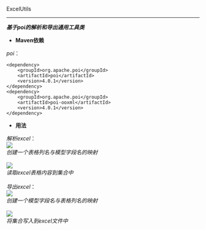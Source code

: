 ExcelUtils

---
***基于poi的解析和导出通用工具类***

* **Maven依赖**

*poi*：

    <dependency>
	    <groupId>org.apache.poi</groupId>
	    <artifactId>poi</artifactId>
		<version>4.0.1</version>
	</dependency> 
	<dependency>
		<groupId>org.apache.poi</groupId>
		<artifactId>poi-ooxml</artifactId>
		<version>4.0.1</version>
	</dependency>

* **用法**

*解析excel*：
<br/>
![](https://i.imgur.com/EpqN8Dd.png)
<br/>
*创建一个表格列名与模型字段名的映射*
<br/>
<br/>
![](https://i.imgur.com/XVHYo6A.png)
<br/>
*读取excel表格内容到集合中*
<br/>
<br/>
*导出excel*：
<br/>
![](https://i.imgur.com/aZWPDdP.png)
<br/>
*创建一个模型字段名与表格列名的映射*
<br/>
<br/>
![](https://i.imgur.com/qgTJJ6a.png)
<br/>
*将集合写入到excel文件中*